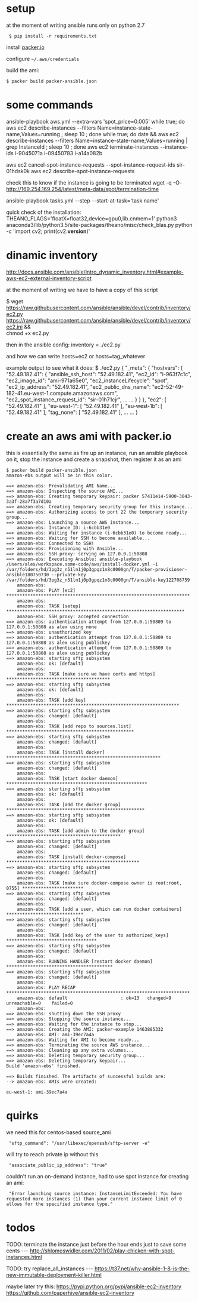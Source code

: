 
# setup

at the moment of writing ansible runs only on python 2.7 

     $ pip install -r requirements.txt
     
install [packer.io](https://www.packer.io/)

configure `~/.aws/credentials`

build the ami:

    $ packer build packer-ansible.json



# some commands

ansible-playbook aws.yml --extra-vars 'spot_price=0.005' 
while true; do aws ec2 describe-instances --filters Name=instance-state-name,Values=running ; sleep 10 ; done
while true; do date && aws ec2 describe-instances --filters Name=instance-state-name,Values=running | grep InstanceId ; sleep 10 ; done
aws ec2 terminate-instances --instance-ids i-9045071a i-09450783 i-a14a082b

aws ec2 cancel-spot-instance-requests --spot-instance-request-ids sir-01hdsk0k
aws ec2 describe-spot-instance-requests

check this to know if the instance is going to be terminated
wget -q -O- http://169.254.169.254/latest/meta-data/spot/termination-time


ansible-playbook tasks.yml --step --start-at-task='task name'


quick check of the installation:
THEANO_FLAGS='floatX=float32,device=gpu0,lib.cnmem=1' python3 anaconda3/lib/python3.5/site-packages/theano/misc/check_blas.py 
python -c 'import cv2; print(cv2.__version__)'




dinamic inventory
===================
http://docs.ansible.com/ansible/intro_dynamic_inventory.html#example-aws-ec2-external-inventory-script

at the moment of writing we have to have a copy of this script

$ wget https://raw.githubusercontent.com/ansible/ansible/devel/contrib/inventory/ec2.py \
       https://raw.githubusercontent.com/ansible/ansible/devel/contrib/inventory/ec2.ini && \
    chmod +x ec2.py

then in the ansible config:
inventory = ./ec2.py

and how we can write hosts=ec2 or hosts=tag_whatever

example output to see what it does:
$ ./ec2.py
{
  "_meta": {
    "hostvars": {
      "52.49.182.41": {
        "ansible_ssh_host": "52.49.182.41", 
        "ec2_id": "i-963f7c1c", 
        "ec2_image_id": "ami-971a65e0", 
        "ec2_instanceLifecycle": "spot", 
        "ec2_ip_address": "52.49.182.41", 
        "ec2_public_dns_name": "ec2-52-49-182-41.eu-west-1.compute.amazonaws.com", 
        "ec2_spot_instance_request_id": "sir-01h71cjr",
        ...
        ...
      }
    }
  }, 
  "ec2": [
    "52.49.182.41"
  ], 
  "eu-west-1": [
    "52.49.182.41"
  ], 
  "eu-west-1b": [
    "52.49.182.41"
  ], 
  "tag_none": [
    "52.49.182.41"
  ],
  ...
  ...
}



create an aws ami with packer.io
================================

this is essentially the same as fire up an instance, run an ansible playbook on it, stop the instance and create a snapshot, then register it as an ami

```
$ packer build packer-ansible.json
amazon-ebs output will be in this color.

==> amazon-ebs: Prevalidating AMI Name...
==> amazon-ebs: Inspecting the source AMI...
==> amazon-ebs: Creating temporary keypair: packer 57411e14-5900-3043-3a3f-28a7f3a7d10a
==> amazon-ebs: Creating temporary security group for this instance...
==> amazon-ebs: Authorizing access to port 22 the temporary security group...
==> amazon-ebs: Launching a source AWS instance...
    amazon-ebs: Instance ID: i-6cbb31e0
==> amazon-ebs: Waiting for instance (i-6cbb31e0) to become ready...
==> amazon-ebs: Waiting for SSH to become available...
==> amazon-ebs: Connected to SSH!
==> amazon-ebs: Provisioning with Ansible...
==> amazon-ebs: SSH proxy: serving on 127.0.0.1:50808
==> amazon-ebs: Executing Ansible: ansible-playbook /Users/alex/workspace.some-code/aws/install-docker.yml -i /var/folders/hd/3pg3z_n51ln1j0p3gpqz1n8c0000gn/T/packer-provisioner-ansible180750730 --private-key /var/folders/hd/3pg3z_n51ln1j0p3gpqz1n8c0000gn/T/ansible-key122708759
    amazon-ebs:
    amazon-ebs: PLAY [ec2] *********************************************************************
    amazon-ebs:
    amazon-ebs: TASK [setup] *******************************************************************
    amazon-ebs: SSH proxy: accepted connection
==> amazon-ebs: authentication attempt from 127.0.0.1:50809 to 127.0.0.1:50808 as alex using none
==> amazon-ebs: unauthorized key
==> amazon-ebs: authentication attempt from 127.0.0.1:50809 to 127.0.0.1:50808 as alex using publickey
==> amazon-ebs: authentication attempt from 127.0.0.1:50809 to 127.0.0.1:50808 as alex using publickey
==> amazon-ebs: starting sftp subsystem
    amazon-ebs: ok: [default]
    amazon-ebs:
    amazon-ebs: TASK [make sure we have certs and https] ***************************************
==> amazon-ebs: starting sftp subsystem
    amazon-ebs: ok: [default]
    amazon-ebs:
    amazon-ebs: TASK [add key] *****************************************************************
==> amazon-ebs: starting sftp subsystem
    amazon-ebs: changed: [default]
    amazon-ebs:
    amazon-ebs: TASK [add repo to sources.list] ************************************************
==> amazon-ebs: starting sftp subsystem
    amazon-ebs: changed: [default]
    amazon-ebs:
    amazon-ebs: TASK [install docker] **********************************************************
==> amazon-ebs: starting sftp subsystem
    amazon-ebs: changed: [default]
    amazon-ebs:
    amazon-ebs: TASK [start docker daemon] *****************************************************
==> amazon-ebs: starting sftp subsystem
    amazon-ebs: ok: [default]
    amazon-ebs:
    amazon-ebs: TASK [add the docker group] ****************************************************
==> amazon-ebs: starting sftp subsystem
    amazon-ebs: ok: [default]
    amazon-ebs:
    amazon-ebs: TASK [add admin to the docker group] *******************************************
==> amazon-ebs: starting sftp subsystem
    amazon-ebs: changed: [default]
    amazon-ebs:
    amazon-ebs: TASK [install docker-compose] **************************************************
==> amazon-ebs: starting sftp subsystem
    amazon-ebs: changed: [default]
    amazon-ebs:
    amazon-ebs: TASK [make sure docker-compose owner is root:root, 0755] ***********************
==> amazon-ebs: starting sftp subsystem
    amazon-ebs: changed: [default]
    amazon-ebs:
    amazon-ebs: TASK [add a user, which can run docker containers] *****************************
==> amazon-ebs: starting sftp subsystem
    amazon-ebs: changed: [default]
    amazon-ebs:
    amazon-ebs: TASK [add key of the user to authorized_keys] **********************************
==> amazon-ebs: starting sftp subsystem
    amazon-ebs: changed: [default]
    amazon-ebs:
    amazon-ebs: RUNNING HANDLER [restart docker daemon] ****************************************
==> amazon-ebs: starting sftp subsystem
    amazon-ebs: changed: [default]
    amazon-ebs:
    amazon-ebs: PLAY RECAP *********************************************************************
    amazon-ebs: default                    : ok=13   changed=9    unreachable=0    failed=0
    amazon-ebs:
==> amazon-ebs: shutting down the SSH proxy
==> amazon-ebs: Stopping the source instance...
==> amazon-ebs: Waiting for the instance to stop...
==> amazon-ebs: Creating the AMI: packer-example 1463885332
    amazon-ebs: AMI: ami-39ec7a4a
==> amazon-ebs: Waiting for AMI to become ready...
==> amazon-ebs: Terminating the source AWS instance...
==> amazon-ebs: Cleaning up any extra volumes...
==> amazon-ebs: Deleting temporary security group...
==> amazon-ebs: Deleting temporary keypair...
Build 'amazon-ebs' finished.

==> Builds finished. The artifacts of successful builds are:
--> amazon-ebs: AMIs were created:

eu-west-1: ami-39ec7a4a
```

# quirks

we need this for centos-based source_ami

     "sftp_command": "/usr/libexec/openssh/sftp-server -e"

will try to reach private ip without this

     "associate_public_ip_address": "true"

couldn't run an on-demand instance, had to use spot instance for creating an ami:

     "Error launching source instance: InstanceLimitExceeded: You have requested more instances (1) than your current instance limit of 0 allows for the specified instance type."

# todos

TODO: terminate the instance just before the hour ends just to save some cents --- http://shlomoswidler.com/2011/02/play-chicken-with-spot-instances.html 

TODO: try replace_all_instances --- https://t37.net/why-ansible-1-8-is-the-new-immutable-deployment-killer.html

maybe later try this:
https://pypi.python.org/pypi/ansible-ec2-inventory
https://github.com/paperhive/ansible-ec2-inventory

